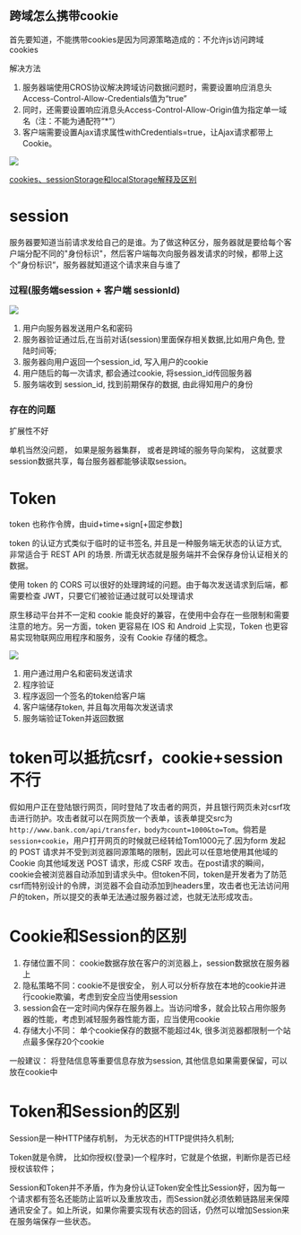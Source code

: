 ## 跨域怎么携带cookie

首先要知道，不能携带cookies是因为同源策略造成的：不允许js访问跨域cookies

解决方法
1. 服务器端使用CROS协议解决跨域访问数据问题时，需要设置响应消息头Access-Control-Allow-Credentials值为“true”
2. 同时，还需要设置响应消息头Access-Control-Allow-Origin值为指定单一域名（注：不能为通配符“*”）
3. 客户端需要设置Ajax请求属性withCredentials=true，让Ajax请求都带上Cookie。

![](https://image-static.segmentfault.com/214/846/2148460748-5d01e744cac7a_articlex)

[cookies、sessionStorage和localStorage解释及区别](https://www.cnblogs.com/pengc/p/8714475.html)

# session
服务器要知道当前请求发给自己的是谁。为了做这种区分，服务器就是要给每个客户端分配不同的"身份标识"，然后客户端每次向服务器发请求的时候，都带上这个”身份标识“，服务器就知道这个请求来自与谁了

### 过程(服务端session + 客户端 sessionId)

![](https://image-static.segmentfault.com/240/392/2403924079-5d01e744ccf87_articlex)

1. 用户向服务器发送用户名和密码
2. 服务器验证通过后,在当前对话(session)里面保存相关数据,比如用户角色, 登陆时间等;
3. 服务器向用户返回一个session_id, 写入用户的cookie
4. 用户随后的每一次请求, 都会通过cookie, 将session_id传回服务器
5. 服务端收到 session_id, 找到前期保存的数据, 由此得知用户的身份

### 存在的问题
扩展性不好

单机当然没问题， 如果是服务器集群， 或者是跨域的服务导向架构， 这就要求session数据共享，每台服务器都能够读取session。

# Token

token 也称作令牌，由uid+time+sign[+固定参数]

token 的认证方式类似于临时的证书签名, 并且是一种服务端无状态的认证方式, 非常适合于 REST API 的场景. 所谓无状态就是服务端并不会保存身份认证相关的数据。

使用 token 的 CORS 可以很好的处理跨域的问题。由于每次发送请求到后端，都需要检查 JWT，只要它们被验证通过就可以处理请求

原生移动平台并不一定和 cookie 能良好的兼容，在使用中会存在一些限制和需要注意的地方。另一方面，token 更容易在 IOS 和 Android 上实现，Token 也更容易实现物联网应用程序和服务，没有 Cookie 存储的概念。


![](https://image-static.segmentfault.com/328/265/3282657795-5d01e74493d33_articlex)

1. 用户通过用户名和密码发送请求
2. 程序验证
3. 程序返回一个签名的token给客户端
4. 客户端储存token, 并且每次用每次发送请求
5. 服务端验证Token并返回数据

# token可以抵抗csrf，cookie+session不行

假如用户正在登陆银行网页，同时登陆了攻击者的网页，并且银行网页未对csrf攻击进行防护。攻击者就可以在网页放一个表单，该表单提交src为`http://www.bank.com/api/transfer，body为count=1000&to=Tom`。倘若是`session+cookie`，用户打开网页的时候就已经转给Tom1000元了.因为form 发起的 POST 请求并不受到浏览器同源策略的限制，因此可以任意地使用其他域的 Cookie 向其他域发送 POST 请求，形成 CSRF 攻击。在post请求的瞬间，cookie会被浏览器自动添加到请求头中。但token不同，token是开发者为了防范csrf而特别设计的令牌，浏览器不会自动添加到headers里，攻击者也无法访问用户的token，所以提交的表单无法通过服务器过滤，也就无法形成攻击。

# Cookie和Session的区别
1. 存储位置不同： cookie数据存放在客户的浏览器上，session数据放在服务器上
2. 隐私策略不同：cookie不是很安全， 别人可以分析存放在本地的cookie并进行cookie欺骗，考虑到安全应当使用session
3. session会在一定时间内保存在服务器上。当访问增多，就会比较占用你服务器的性能，考虑到减轻服务器性能方面，应当使用cookie
4. 存储大小不同： 单个cookie保存的数据不能超过4k, 很多浏览器都限制一个站点最多保存20个cookie

一般建议： 将登陆信息等重要信息存放为session, 其他信息如果需要保留，可以放在cookie中

# Token和Session的区别

Session是一种HTTP储存机制， 为无状态的HTTP提供持久机制;

Token就是令牌， 比如你授权(登录)一个程序时，它就是个依据，判断你是否已经授权该软件；

Session和Token并不矛盾，作为身份认证Token安全性比Session好，因为每一个请求都有签名还能防止监听以及重放攻击，而Session就必须依赖链路层来保障通讯安全了。如上所说，如果你需要实现有状态的回话，仍然可以增加Session来在服务端保存一些状态。
